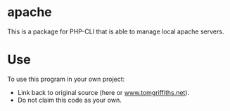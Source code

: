 # apache
This is a package for PHP-CLI that is able to manage local apache servers.

# Use
To use this program in your own project:
* Link back to original source (here or www.tomgriffiths.net).
* Do not claim this code as your own.
